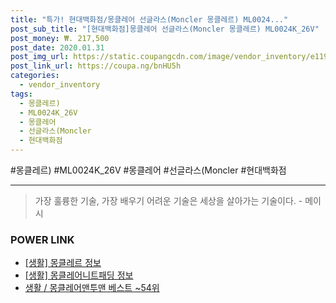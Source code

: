 ```yaml
--- 
title: "특가! 현대백화점/몽클레어 선글라스(Moncler 몽클레르) ML0024..." 
post_sub_title: "[현대백화점]몽클레어 선글라스(Moncler 몽클레르) ML0024K_26V" 
post_money: ₩. 217,500 
post_date: 2020.01.31 
post_img_url: https://static.coupangcdn.com/image/vendor_inventory/e119/20c8c62b9b85dcb747712c87937dd52ba91307fb50b30281a3e87ab260fb.jpg 
post_link_url: https://coupa.ng/bnHU5h 
categories: 
  - vendor_inventory 
tags: 
  - 몽클레르) 
  - ML0024K_26V 
  - 몽클레어 
  - 선글라스(Moncler 
  - 현대백화점 
--- 
```

  #몽클레르) #ML0024K_26V #몽클레어 #선글라스(Moncler #현대백화점 
<hr> 

> 가장 훌륭한 기술, 가장 배우기 어려운 기술은 세상을 살아가는 기술이다. - 메이시 


### POWER LINK

* <a href="https://blog.naver.com/santokki14/221769779431" target="_blank"> [생활] 몽클레르 정보 </a>
* <a href="https://blog.naver.com/sakai111/221766304237" target="_blank"> [생활] 몽클레어니트패딩 정보 </a>
* <a href="https://blog.naver.com/santokki14/221784531281" target="_blank">생활 / 몽클레어맨투맨 베스트 ~54위</a>
